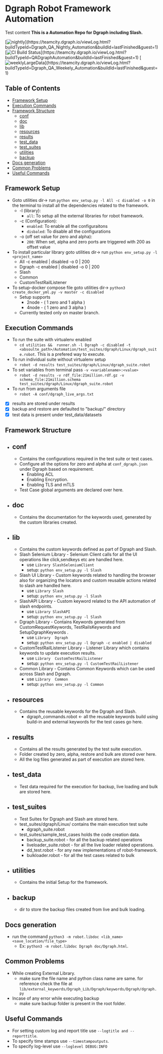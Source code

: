 # Dgraph Robot Framework Automation
Test content
**This is a Automation Repo for Dgraph including Slash.**

[![nightly](https://teamcity.dgraph.io/guestAuth/app/rest/builds/buildType:(id:Dgraph_QA_Nightly_Automation)/statusIcon.svg)](https://teamcity.dgraph.io/viewLog.html?buildTypeId=Dgraph_QA_Nightly_Automation&buildId=lastFinished&guest=1)                [![CI Build Status](https://teamcity.dgraph.io/guestAuth/app/rest/builds/buildType:(id:QADgraphAutomation)/statusIcon.svg)](https://teamcity.dgraph.io/viewLog.html?buildTypeId=QADgraphAutomation&buildId=lastFinished&guest=1)               [![weeklyLargeData](https://teamcity.dgraph.io/guestAuth/app/rest/builds/buildType:(id:Dgraph_QA_Weekely_Automation)/statusIcon.svg)](https://teamcity.dgraph.io/viewLog.html?buildTypeId=Dgraph_QA_Weekely_Automation&buildId=lastFinished&guest=1)

## Table of Contents

* [Framework Setup](#framework-setup)
* [Execution Commands](#execution-commands)
* [Framework Structure](#framework-structure)
  * [conf](#config)
  * [doc](#doc)
  * [lib](#lib)
  * [resources](#resources)
  * [results](#results)
  * [test_data](#test_data)
  * [test_suites](#test_suites)
  * [utilities](#utilities)
  * [backup](#backup)
* [Docs generation](#docs-generation)
* [Common Problems](#common-Problems)
* [Useful Commands](#useful-commands)

## Framework Setup

* Goto utilities dir-> run `python env_setup.py -l All -c disabled -o 0` in the terminal to install all the dependencies related to the framework.
  * -l (library):
    * `all`: To setup all the external libraries for robot framework.
  * -c (Configuration):
    * `enabled`: To enable all the configuraitons
    * `disbaled`: To disable all the configurations
  * -o (off set value for zero and alpha):
    * `200`: When set, alpha and zero ports are triggered with 200 as offset value
* To install particular library goto utilities dir->  run `python env_setup.py -l <project_name>`
  * All -c enabled | disabled  -o 0 | 200
  * Dgraph -c enabled | disabled  -o 0 | 200
  * Slash
  * Common
  * CustomTestRailListener
* To setup-docker compose file goto utilities dir->  `python3 create_docker_yml.py -v master -c disabled`
  * Setup supports
    * 2node - ( 1 zero and 1 alpha )
    * 4node - ( 1 zero and 3 alpha )
  * Currently tested only on master branch.

## Execution Commands

* To run the suite with virtualenv enabled
  * `cd utilities &&  runner.sh -l Dgraph -c disabled -t <absoulte_path>/Automation/test_suites/dgraph/Linux/dgraph_suite.robot`. This is a prefered way to execute.
* To run individual suite without virtualenv setup
  * `robot -d results test_suites/dgraph/Linux/dgraph_suite.robot`
* To set variables from terminal pass `-v <variablename>:<value>`
  * `robot -d results -v rdf_file:21million.rdf.gz -v schema_file:21million.schema test_suites/dgraph/Linux/dgraph_suite.robot`
* To run from arguments file
  * `robot -A conf/dgraph_live_args.txt`

* [x] results are stored under results
* [x] backup and restore are defaulted to "backup/" directory
* [x] test data is present under test_data/datasets

## Framework Structure

* ##  conf

  * Contains the configurations required in the test suite or test cases.
  * Configure all the options for zero and alpha at `conf_dgraph.json` under Dgraph based on requirement.
    * Enabling ACL
    * Enabling Encryption.
    * Enabling TLS and mTLS
  * Test Case global arguments are declared over here.

* ## doc

  * Contains the documentation for the keywords used, generated by the custom libraries created.

* ## lib

  * Contains the custom keywords defined as part of Dgraph and Slash.
  * Slash Selenium Library - Selenium Client calls for all the UI operations like click,sendkeys etc are handled here.
    * use `Library SlashSeleniumClient`
    * setup: `python env_setup.py -l Slash`
  * Slash UI Library - Custom keywords related to handling the browser also for organizing the locators and custom reusable actions related to slash are handled here.
    * use `Library Slash`
    * setup: `python env_setup.py -l Slash`
  * SlashAPI Library - Custom keyword related to the API automation of slash endpoints.
    * use `Library SlashAPI`
    * setup: `python env_setup.py -l Slash`
  * Dgraph Library - Contains Keywords generated from CustomRequestKeywords, TestRailsKeywords and SetupDgraphKeywords .
    * use `Library  Dgraph`
    * setup: `python env_setup.py -l Dgraph -c enabled | disabled`
  * CustomTestRailListener Library - Listener Library which contains keywords to update execution results.
    * use `Library  CustomTestRailListener`
    * setup: `python env_setup.py -l CustomTestRailListener`
  * Common Library - Contains Common Keywords which can be used across Slash and Dgraph.
    * use `Library  Common`
    * setup: `python env_setup.py -l Common`

* ##  resources

  * Contains the reusable keywords for the Dgraph and Slash.
    * dgraph_commands.robot <- all the reusable keywords build using build-in and external keywords for the test cases go here.

* ##  results

  * Contains all the results generated by the test suite execution.
  * Folder created by zero, alpha, restore and bulk are stored over here.
  * All the log files generated as part of execution are stored here.

* ##  test_data

  * Test data required for the execution for backup, live loading and bulk are stored here.

* ##  test_suites

  * Test Suites for Dgraph and Slash are stored here.
  * test_suites/dgraph/Linux/ contains the main execution test suite
    * dgraph_suite.robot
  * test_suites/sample_test_cases holds the code creation data.
    * backup_suite.robot - for all the backup related operations
    * liveloader_suite.robot - for all the live loader related operations.
    * dd_test.robot - for any new implementations of robot-framework.
    * bulkloader.robot - for all the test cases related to bulk

* ##  utilities

  * Contains the initial Setup for the framework.

* ## backup

  * dir to store the backup files created from live and bulk loading.

## Docs generation

* run the command `python3 -m robot.libdoc <lib_name> <save_location/file_type>`
  * Ex: `python3 -m robot.libdoc Dgraph doc/Dgraph.html`.

## Common Problems

* While creating External Library.
  * make sure the file name and python class name are same. for reference check the file at `lib/external_keywords/Dgraph_Lib/Dgraph/keywords/Dgraph/dgraph.py`
* Incase of any error while executing backup
  * make sure backup folder is present in the root folder.

## Useful Commands

* For setting custom log and report title use `--logtitle and --reporttitle`.
* To specify time stamps use `--timestampoutputs`.
* To specify log-level  use `--loglevel DEBUG:INFO`
